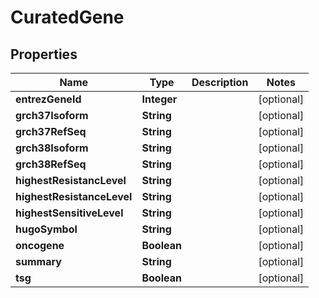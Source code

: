 
# CuratedGene

## Properties
Name | Type | Description | Notes
------------ | ------------- | ------------- | -------------
**entrezGeneId** | **Integer** |  |  [optional]
**grch37Isoform** | **String** |  |  [optional]
**grch37RefSeq** | **String** |  |  [optional]
**grch38Isoform** | **String** |  |  [optional]
**grch38RefSeq** | **String** |  |  [optional]
**highestResistancLevel** | **String** |  |  [optional]
**highestResistanceLevel** | **String** |  |  [optional]
**highestSensitiveLevel** | **String** |  |  [optional]
**hugoSymbol** | **String** |  |  [optional]
**oncogene** | **Boolean** |  |  [optional]
**summary** | **String** |  |  [optional]
**tsg** | **Boolean** |  |  [optional]



